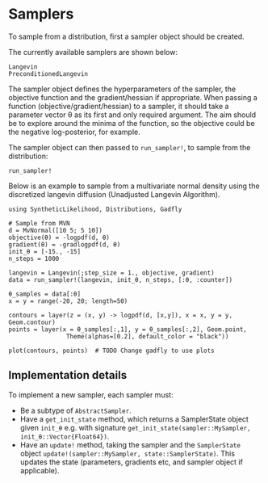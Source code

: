 # Samplers
To sample from a distribution, first a sampler object should be created.

The currently available samplers are shown below:

```@docs
Langevin
PreconditionedLangevin
```

The sampler object defines the hyperparameters of the sampler, the objective function and the gradient/hessian if appropriate. When passing a function (objective/gradient/hessian) to a sampler, it should take a parameter vector θ as its first and only required argument. The aim should be to explore around the minima of the function, so the objective could be the negative log-posterior, for example.

The sampler object can then passed to `run_sampler!`, to sample from the distribution:
```@docs
run_sampler!
```

Below is an example to sample from a multivariate normal density using the discretized langevin diffusion (Unadjusted Langevin Algorithm).

```@example 1
using SyntheticLikelihood, Distributions, Gadfly

# Sample from MVN
d = MvNormal([10 5; 5 10])
objective(θ) = -logpdf(d, θ)
gradient(θ) = -gradlogpdf(d, θ)
init_θ = [-15., -15]
n_steps = 1000

langevin = Langevin(;step_size = 1., objective, gradient)
data = run_sampler!(langevin, init_θ, n_steps, [:θ, :counter])

θ_samples = data[:θ]
x = y = range(-20, 20; length=50)

contours = layer(z = (x, y) -> logpdf(d, [x,y]), x = x, y = y, Geom.contour)
points = layer(x = θ_samples[:,1], y = θ_samples[:,2], Geom.point,
                Theme(alphas=[0.2], default_color = "black"))

plot(contours, points)  # TODO Change gadfly to use plots
```


## Implementation details
To implement a new sampler, each sampler must:
- Be a subtype of `AbstractSampler`.
- Have a `get_init_state` method, which returns a SamplerState object given `init_θ` e.g. with signature `get_init_state(sampler::MySampler, init_θ::Vector{Float64})`.
- Have an `update!` method, taking the sampler and the `SamplerState` object `update!(sampler::MySampler, state::SamplerState)`. This updates the state (parameters, gradients etc, and sampler object if applicable).
